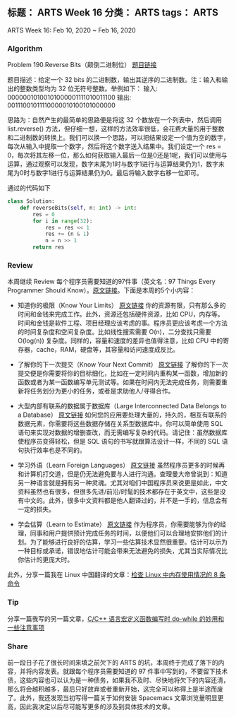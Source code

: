 标题： ARTS Week 16
分类： ARTS
tags： ARTS
-----------------------------------

ARTS Week 16: Feb 10, 2020 ~ Feb 16, 2020
### Algorithm
Problem 190.Reverse Bits（颠倒二进制位）    [题目链接](https://leetcode-cn.com/problems/reverse-bits/)

题目描述：给定一个 32 bits 的二进制数，输出其逆序的二进制数。注：输入和输出的整数类型均为 32 位无符号整数。举例如下：
输入: 00000010100101000001111010011100
输出: 00111001011110000010100101000000

思路为：自然产生的最简单的思路便是将这 32 个数放在一个列表中，然后调用 list.reverse() 方法，但仔细一想，这样的方法效率很低，会花费大量的用于整数和二进制数的转换上。我们可以换一个思路，可以把结果设定一个值为空的数字，每次从输入中提取一个数字，然后将这个数字送入结果中。我们设定一个 res = 0，每次将其左移一位，那么如何获取输入最后一位是0还是1呢，我们可以使用与运算，通过观察可以发现，数字末尾为1时与数字1进行与运算结果仍为1，数字末尾为0时与数字1进行与运算结果仍为0。最后将输入数字右移一位即可。

通过的代码如下
```python
class Solution:
    def reverseBits(self, n: int) -> int:
        res = 0
        for i in range(32):
            res = res << 1
            res += (n & 1)
            n = n >> 1
        return res
```

### Review
本周继续 Review 每个程序员需要知道的97件事（英文名：97 Things Every Programmer Should Know）。[原文链接](https://97-things-every-x-should-know.gitbooks.io/97-things-every-programmer-should-know/content/en/)。下面是本周的5个小内容：

- 知道你的极限（Know Your Limits） [原文链接](https://97-things-every-x-should-know.gitbooks.io/97-things-every-programmer-should-know/content/en/thing_46/)
你的资源有限，只有那么多的时间和金钱来完成工作。此外，资源还包括硬件资源，比如 CPU，内存等。时间和金钱是软件工程、项目经理应该考虑的事。程序员更应该考虑一个方法的时间复杂度和空间复杂度。比如线性搜索需要 O(n)，二分查找只需要 O(log(n)) 复杂度。同样的，容量和速度的差异也值得注意，比如 CPU 中的寄存器，cache，RAM，硬盘等，其容量和访问速度成反比。

- 了解你的下一次提交（Know Your Next Commit） [原文链接](https://97-things-every-x-should-know.gitbooks.io/97-things-every-programmer-should-know/content/en/thing_47/)
了解你的下一次提交便是你需要将你的目标细化，比如在一定时间内重构某一函数，增加新的函数或者为某一函数编写单元测试等。如果在时间内无法完成任务，则需要重新将任务划分为更小的任务，或者是求助他人/寻得合作。

- 大型内部有联系的数据属于数据库（Large Interconnected Data Belongs to a Database） [原文链接](https://97-things-every-x-should-know.gitbooks.io/97-things-every-programmer-should-know/content/en/thing_48/)
如何您的应用要处理大量的，持久的，相互有联系的数据元素，你需要将这些数据存储在关系型数据库中。你可以简单使用 SQL 语句来实现对数据的增删查改，而无需编写复杂的代码。请记住：虽然数据库使程序员变得轻松，但是 SQL 语句的书写就跟算法设计一样，不同的 SQL 语句执行效率也是不同的。

- 学习外语（Learn Foreign Languages） [原文链接](https://97-things-every-x-should-know.gitbooks.io/97-things-every-programmer-should-know/content/en/thing_49/)
虽然程序员更多的时候再和计算机打交道，但是仍无法避免要与人进行沟通。查理曼大帝曾说到：知道另一种语言就是拥有另一种灵魂。尤其对咱们中国程序员来说更是如此，中文资料虽然也有很多，但很多先进/前沿/时髦的技术都存在于英文中，这些是没有中文的。此外，很多中文资料都是他人翻译过的，并不是一手的，信息会有一定的损失。

- 学会估算（Learn to Estimate） [原文链接](https://97-things-every-x-should-know.gitbooks.io/97-things-every-programmer-should-know/content/en/thing_50/)
作为程序员，你需要能够为你的经理，同事和用户提供预计完成任务的时间，以便他们可以合理地安排他们的计划。为了能够进行良好的估算，学习一些估算技术显然很重要。估计可以示为一种目标或承诺，错误地估计可能会带来无法避免的损失，尤其当实际情况比你估计的更庞大时。

此外，分享一篇我在 Linux 中国翻译的文章：[检查 Linux 中内存使用情况的 8 条命令](https://linux.cn/article-11870-1.html)

### Tip
分享一篇我写的另一篇文章，[C/C++ 语言宏定义函数编写时 do-while 的妙用和一些注意事项]()

### Share
前一段日子花了很长时间来填之前欠下的 ARTS 的坑，本周终于完成了落下的内容，并将内容发表。就跟每个程序员需要知道的 97 件事中写到的，不要留下技术债，这些内容也可以认为是一种债务，如果我不及时、尽快地将欠下的内容还清，那么将会越积越多，最后只好放弃或者重新开始，这完全可以称得上是半途而废了。此外，我还发现当初写得一篇关于如何安装 Spacemacs 文章浏览量明显更高，因此我决定以后尽可能写更多的涉及到具体技术的文章。
